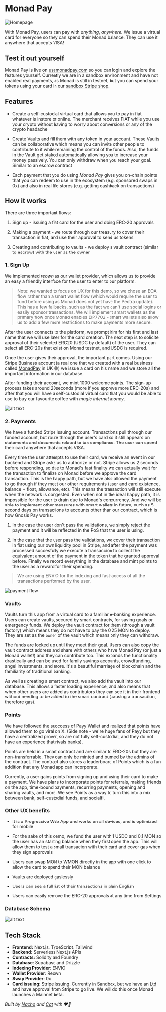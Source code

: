 # Monad Pay

![Homepage](public/assets/docs/homepage.png)

With Monad Pay, users can pay with _anything_, _anywhere._ We issue a virtual card for everyone so they can spend their Monad balance. They can use it anywhere that accepts VISA!

## Test it out yourself

Monad Pay is live on [usemonadpay.com](https://www.usemonadpay.com/) so you can login and explore the features yourself. Currently we are in a sandbox environment and have not enabled real payments, as Monad is still in testnet, but you can spend your tokens using your card in our [sandbox Stripe shop](https://shop.usemonadpay.com/).

## Features

- Create a self-custodial virtual card that allows you to pay in fiat whatever is instore or online. The merchant receives FIAT while you use your crypto without having to worry about conversions or any of the crypto headache

- Create Vaults and fill them with any token in your account. These Vaults can be collaborative which means you can invite other people to contribute to it while remaining the control of the funds. Also, the funds in the Vault get staked automatically allowing you to increase your money passively. You can only withdraw when you reach your goal. Similar to an escrow contract

- Each payment that you do using _Monad Pay_ gives you on-chain points that you can redeem to use in the ecosystem (e.g. sponsored swaps in 0x) and also in real life stores (e.g. getting cashback on transactions)

## How it works

There are three important flows:

1. Sign up - issuing a fiat card for the user and doing ERC-20 approvals

2. Making a payment - we route through our treasury to cover their transaction in fiat, and use their approval to send us tokens

3. Creating and contributing to vaults - we deploy a vault contract (similar to escrow) with the user as the owner

### 1. Sign Up

We implemented _reown_ as our wallet provider, which allows us to provide an easy a friendly interface for the user to enter to our platform.

> Note: we wanted to focus on UX for this demo, so we chose an EOA flow rather than a smart wallet flow (which would require the user to fund before using as Monad does not yet have the Pectra update). This has a few fallbacks, such as the fact we can't use social logins or easily sponsor transactions. We will implement smart wallets as the primary flow once Monad enables EIP7702 - smart wallets also allow us to add a few more restrictions to make payments more secure.

After the user connects to the platform, we prompt him for his first and last name that we will use later for the card creation. The next step is to solicite approval of their selected ERC20 (USDC by default) of the user. They can select all ERC-20s that exist on Monad testnet, and USDC is required.

Once the user gives their approval, the important part comes. Using our Stripe Business account (a real one that we created with a real business called [MonadPay](https://find-and-update.company-information.service.gov.uk/company/NI732549) in UK 😄) we issue a card on his name and we store all the important information in our database.

After funding their account, we mint 1000 welcome points. The sign-up process takes around 20seconds (more if you approve more ERC-20s) and after that you will have a self-custodial virtual card that you would be able to use to buy our favourite coffee with _magic internet money_.

![alt text](signup-flow.png)

### 2. Payments

We have a funded Stripe Issuing account. Transactions pull through our funded account, but route through the user's card so it still appears on statements and documents related to tax compliance. The user can spend their card anywhere that accepts VISA.

Every time the user attempts to use their card, we receive an event in our backend and Stripe asks us to authorize or not. Stripe allows us 2 seconds before responding, so due to Monad's fast finality we can actually wait for the transaction to finalize on Monad before we approve the card transaction. This is the happy path, but we have also allowed the payment to go through if they meet our other requirements (user and card existence, balance + float, allowance, etc). This means the transaction will still execute when the network is congested. Even when not in the ideal happy path, it is impossible for the user to drain due to Monad's concurrency. And we will be able to implement other measures with smart wallets in future, such as 5 second days on transactions to accounts other than our contract, which is how Gnosis Pay works.

1. In the case the user don't pass the validations, we simply reject the payment and it will be reflected in the PoS that the user is using.

2. In the case that the user pass the validations, we cover their transaction in fiat using our own liquidity pool in Stripe, and after the payment was processed succesfully we execute a transaccion to collect the equivalent amount of the payment in the token that he granted approval before. Finally we record everything in the database and mint points to the user as a reward for their spending.

> We are using ENVIO for the indexing and fast-access of all the transactions performed by the user.

![payment flow](payment-flow.png)

### Vaults

Vaults turn this app from a virtual card to a familiar e-banking experience. Users can create vaults, secured by smart contracts, for saving goals or emergency funds. We deploy the vault contract for them (through a vault factory) which means they do not have to pay the 0.25 MON to deploy. They are set as the `owner` of the vault which means only they can withdraw.

The funds are locked up until they meet their goal. Users can also copy the vault contract address and share with others who have Monad Pay (or just a Monad wallet!) and they can contribute too. This expands the functionality drastically and can be used for family savings accounts, crowdfunding, angel investments, and more. It's a beautiful marriage of blockchain and the familiarity of traditional banking.

As well as creating a smart contract, we also add the vault into our database. This allows a faster loading experience, and also means that when other users are added as contributors they can see it in their frontend without needing to be added to the smart contract (causing a transaction, therefore gas).

### Points

We have followed the succcess of Payy Wallet and realized that points have allowed them to go viral on X. (Side note - we're huge fans of Payy but they have a centralized prover, so are not fully self-custodial, and they do not have an experience that rivals banks).

Points are held in a smart contract and are similar to ERC-20s but they are non-transferrable. They can only be minted and burned by the admins of the contract. The contract also stores a leaderboard of Points which is a fun addition that any Monad app can incorporate.

Currently, a user gains points from signing up and using their card to make a payment. We have plans to incorporate points for referrals, making friends on the app, time-bound payments, recurring payments, opening and sharing vaults, and more. We see Points as a way to turn this into a mix between bank, self-custodial funds, and socialfi.

### Other UX benefits

- It is a Progressive Web App and works on all devices, and is optimized for mobile

- For the sake of this demo, we fund the user with 1 USDC and 0.1 MON so the user has an starting balance when they first open the app. This will allow them to test a small transacion with their card and cover gas when they sign approvals

- Users can swap MON to WMON directly in the app with one click to allow the card to spend their MON balance

- Vaults are deployed gaslessly

- Users can see a full list of their transactions in plain English

- Users can easily remove the ERC-20 approvals at any time from Settings

### Database Schema

![alt text](database-schema.png)

## Tech Stack

- **Frontend:** Next.js, TypeScript, Tailwind
- **Backend:** Serverless Next.js APIs
- **Contracts:** Solidity and Foundry
- **Database**: Supabase and Drizzle
- **Indexing Provider**: ENVIO
- **Wallet Provider**: Reown
- **Swap Provider**: 0x
- **Card issuing**: Stripe Issuing. Currently in Sandbox, but we have an [Ltd](https://find-and-update.company-information.service.gov.uk/company/NI732549) and have approval from Stripe to go live. We will do this once Monad launches a Mainnet beta.

_Built by [Nacho](https://x.com/ziginiz) and [Cat](https://x.com/catmcgeecode) with ❤️‍🔥_
